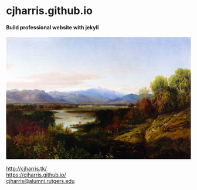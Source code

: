 # cjharris.github.io
#### Build professional website with jekyll
![image](image/AaronShattuck.MountWashington.jpg)

http://cjharris.tk/
<br>
https://cjharris.github.io/
<br>
cjharris@alumni.rutgers.edu
